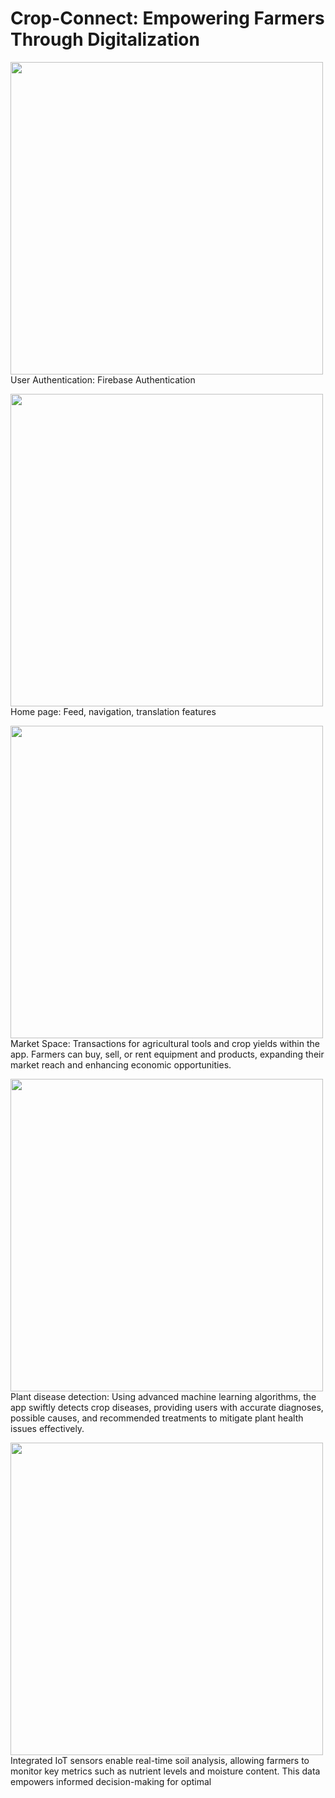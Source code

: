 # Crop-Connect: Empowering Farmers Through Digitalization

<img src="https://github.com/Bhanu0301/Crop-Connect/assets/106879319/eedd2a1d-f8d5-42fb-a058-7f02de27543f" width="500"> <br> User Authentication: Firebase Authentication

<img src="https://github.com/Bhanu0301/Crop-Connect/assets/106879319/3a210448-b669-422b-9a9c-1caec2f59e8f" width="500">    Home page: Feed, navigation, translation features

<img src="https://github.com/Bhanu0301/Crop-Connect/assets/106879319/df964211-d7ad-46b1-8217-95d0bdf6738a" width="500">    Market Space: Transactions for agricultural tools and crop yields within the app. Farmers can buy, sell, or rent equipment and products, expanding their market reach and enhancing economic opportunities.

<img src="https://github.com/Bhanu0301/Crop-Connect/assets/106879319/b6375d41-fd64-4cb9-af0f-18426dfd4ed8" width="500">    Plant disease detection: Using advanced machine learning algorithms, the app swiftly detects crop diseases, providing users with accurate diagnoses, possible causes, and recommended treatments to mitigate plant health issues effectively.

<img src="https://github.com/Bhanu0301/Crop-Connect/assets/106879319/10a805b7-1a2f-4034-8591-b98e4ac40583" width="500">    Integrated IoT sensors enable real-time soil analysis, allowing farmers to monitor key metrics such as nutrient levels and moisture content. This data empowers informed decision-making for optimal
